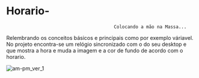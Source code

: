 # Horario-
                                            Colocando a mão na Massa... 
   Relembrando os conceitos básicos e principais como por exemplo váriavel. No projeto encontra-se um relógio sincronizado com o do seu desktop e que mostra a hora e muda a imagem e a cor de fundo de acordo com o horario. 
  
  ![am-pm_ver_1](https://user-images.githubusercontent.com/107359120/211018165-d07bfd95-e62d-4426-9115-dbd5c20a1487.png)
